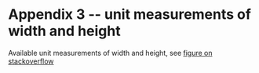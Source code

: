# Appendix 3 -- unit measurements of width and height
Available unit measurements of width and height, see [figure on stackoverflow](https://i.sstatic.net/vnLjg.png)

